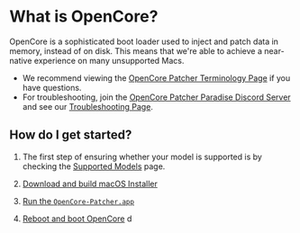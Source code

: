 # What is OpenCore?

OpenCore is a sophisticated boot loader used to inject and patch data in memory, instead of on disk. This means that we're able to achieve a near-native experience on many unsupported Macs. 

* We recommend viewing the [OpenCore Patcher Terminology Page](./TERMS.md) if you have questions.
* For troubleshooting, join the [OpenCore Patcher Paradise Discord Server](https://discord.gg/rqdPgH8xSN) and see our [Troubleshooting Page](./TROUBLESHOOTING.md).

## How do I get started?

1. The first step of ensuring whether your model is supported is by checking the [Supported Models](./MODELS.md) page.

2. [Download and build macOS Installer](./INSTALLER.md)
3. [Run the `OpenCore-Patcher.app`](./BUILD.md)
4. [Reboot and boot OpenCore](./BOOT.md)
d
